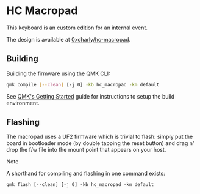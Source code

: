 # HC Macropad

This keyboard is an custom edition for an internal event.

The design is available at [0xcharly/hc-macropad](https://github.com/0xcharly/hc-macropad).

## Building

Building the firmware using the QMK CLI:

```sh
qmk compile [--clean] [-j 0] -kb hc_macropad -km default
```

See [QMK's Getting Started](https://docs.qmk.fm/newbs_getting_started) guide for
instructions to setup the build environment.

## Flashing

The macropad uses a UF2 firmware which is trivial to flash: simply put the board
in bootloader mode (by double tapping the reset button) and drag n' drop the f/w
file into the mount point that appears on your host.


> [!NOTE]
>
> A shorthand for compiling and flashing in one command exists:
>
> ```
> qmk flash [--clean] [-j 0] -kb hc_macropad -km default
> ```

